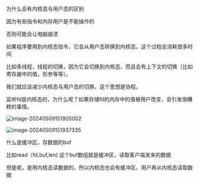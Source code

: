 为什么会有内核态与用户态的区别

因为有些指令和内存用户是不能操作的

否则可能会让电脑崩溃



如果程序要用到内核态指令，它会从用户态转换到内核态，这个过程会消耗很多时间

比如多线程，线程的切换，因为它会切换到内核态，而且会有上下文的切换（比如寄存器中的值，形参等等）。

我们就应该减少内核态与用户态的切换，这个思想是协程。



监听fd是内核态的，为什么呢？如果存储fd的内存中的值被用户改变，会引发很糟糕的事情。



![image-20240509151905002](../../../../AppData/Roaming/Typora/typora-user-images/image-20240509151905002.png)



![image-20240509151937335](../../../../AppData/Roaming/Typora/typora-user-images/image-20240509151937335.png)



什么是缓冲区，存数据的buf

比如read（fd,buf,len)   这个buf数组就是缓冲区，读取客户端发来的数据

但是呢，是用内核态读数据的，所以内核态也会有缓冲区，用户再从内核态读取数据





